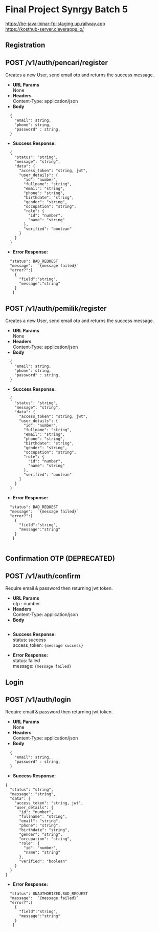 # Final Project Synrgy Batch 5

https://be-java-binar-fp-staging.up.railway.app <br>
https://kosthub-server.cleverapps.io/

## Registration

**POST /v1/auth/pencari/register**
----
  Creates a new User, send email otp and returns the success message.
* **URL Params**  
  None
* **Headers**  
  Content-Type: application/json  
* **Body**  
```
  {
    "email": string,
    "phone": string,
    "password" : string,
  }
```
* **Success Response:**  
````
  {
    "status": "string",
    "message": "string",
    "data": {
      "access_token": "string, jwt",
      "user_details": {
        "id": "number",
        "fullname": "string",
        "email": "string",
        "phone": "string",
        "birthdate": "string",
        "gender": "string",
        "occupation": "string",
        "role": {
          "id": "number",
          "name": "string"
        },
        "verified": "boolean"
      }
    }
  }
````

* **Error Response:**  
````
  "status": BAD_REQUEST  
  "message":  `{message failed}`
  "error?":[
    {
      "field":"string",
      "message":"string"
    }
   ]
````
  
**POST /v1/auth/pemilik/register**
----
  Creates a new User, send email otp and returns the success message.
* **URL Params**  
  None
* **Headers**  
  Content-Type: application/json  
* **Body**  
```
  {
    "email": string,
    "phone": string,
    "password" : string,
  }
```
* **Success Response:**  
````
  {
    "status": "string",
    "message": "string",
    "data": {
      "access_token": "string, jwt",
      "user_details": {
        "id": "number",
        "fullname": "string",
        "email": "string",
        "phone": "string",
        "birthdate": "string",
        "gender": "string",
        "occupation": "string",
        "role": {
          "id": "number",
          "name": "string"
        },
        "verified": "boolean"
      }
    }
  }
````
* **Error Response:**  
````
  "status": BAD_REQUEST  
  "message":  `{message failed}`
  "error?":[
    {
      "field":"string",
      "message":"string"
    }
   ]
  
````
  
## Confirmation OTP (DEPRECATED)

**POST /v1/auth/confirm**
----
  Require email & password then returning jwt token.
* **URL Params**  
  otp : number
* **Headers**  
  Content-Type: application/json  
* **Body**  
```

```
* **Success Response:**  
  status: success  
  access_token:  `{message success}`

* **Error Response:**  
  status: failed  
  message:  `{message failed}`  
  
## Login

**POST /v1/auth/login**
----
  Require email & password then returning jwt token.
* **URL Params**  
  None
* **Headers**  
  Content-Type: application/json  
* **Body**  
```
  {
    "email": string,
    "password" : string,
  }
```
* **Success Response:**  
````
{
  "status": "string",
  "message": "string",
  "data": {
    "access_token": "string, jwt",
    "user_details": {
      "id": "number",
      "fullname": "string",
      "email": "string",
      "phone": "string",
      "birthdate": "string",
      "gender": "string",
      "occupation": "string",
      "role": {
        "id": "number",
        "name": "string"
      },
      "verified": "boolean"
    }
  }
}
````
* **Error Response:** 
````
  "status": UNAUTHORIZED,BAD_REQUEST  
  "message":  `{message failed}`
  "error?":[
    {
      "field":"string",
      "message":"string"
    }
   ]
  
````

